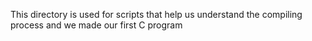 This directory is used for scripts that help us understand the compiling process and we made our first C program
